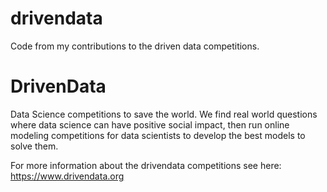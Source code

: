 # drivendata
Code from my contributions to the driven data competitions.


# DrivenData
Data Science competitions to save the world.
We find real world questions where data science can have positive social impact,
then run online modeling competitions for data scientists to develop the best models to solve them.


For more information about the drivendata competitions see here:
https://www.drivendata.org
